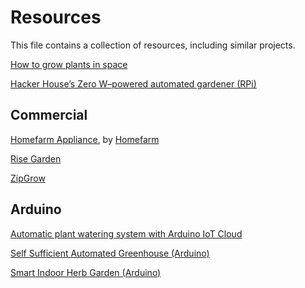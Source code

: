 # Resources

This file contains a collection of resources, including similar projects.

[How to grow plants in space](https://www.nasa.gov/mediacast/how-to-grow-plants-in-space/)

[Hacker House’s Zero W–powered automated gardener (RPi)](https://www.raspberrypi.com/news/hacker-house-automated-gardener/)

## Commercial

[Homefarm Appliance](https://www.myhomefarm.io/product/appliance/), by [Homefarm](https://www.myhomefarm.io/)

[Rise Garden](https://grow.risegardens.com/rise-gardens-family-garden/)

[ZipGrow](https://zipgrow.com/)

## Arduino

[Automatic plant watering system with Arduino IoT Cloud](https://www.makerguides.com/automatic-plant-watering-system-with-arduino-iot-cloud/)

[Self Sufficient Automated Greenhouse (Arduino)](https://create.arduino.cc/projecthub/SpyGuy/self-sufficient-automated-greenhouse-51dc4a)

[Smart Indoor Herb Garden (Arduino)](https://www.instructables.com/Smart-Indoor-Herb-Garden/)
